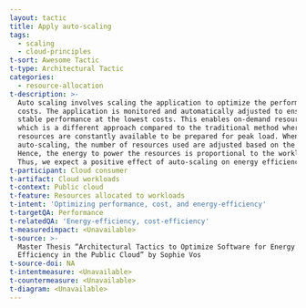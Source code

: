 ```yaml
---
layout: tactic
title: Apply auto-scaling
tags:
  - scaling
  - cloud-principles
t-sort: Awesome Tactic
t-type: Architectural Tactic
categories:
  - resource-allocation
t-description: >-
  Auto scaling involves scaling the application to optimize the performance and
  costs. The application is monitored and automatically adjusted to ensure
  stable performance at the lowest costs. This enables on-demand resource usage
  which is a different approach compared to the traditional method where extra
  resources are constantly available to be prepared for peak load. When applying
  auto-scaling, the number of resources used are adjusted based on the workload.
  Hence, the energy to power the resources is proportional to the workload.
  Thus, we expect a positive effect of auto-scaling on energy efficiency.
t-participant: Cloud consumer
t-artifact: Cloud workloads
t-context: Public cloud
t-feature: Resources allocated to workloads
t-intent: 'Optimizing performance, cost, and energy-efficiency'
t-targetQA: Performance
t-relatedQA: 'Energy-efficiency, cost-efficiency'
t-measuredimpact: <Unavailable>
t-source: >-
  Master Thesis “Architectural Tactics to Optimize Software for Energy
  Efficiency in the Public Cloud” by Sophie Vos
t-source-doi: NA
t-intentmeasure: <Unavailable>
t-countermeasure: <Unavailable>
t-diagram: <Unavailable>
---
```


